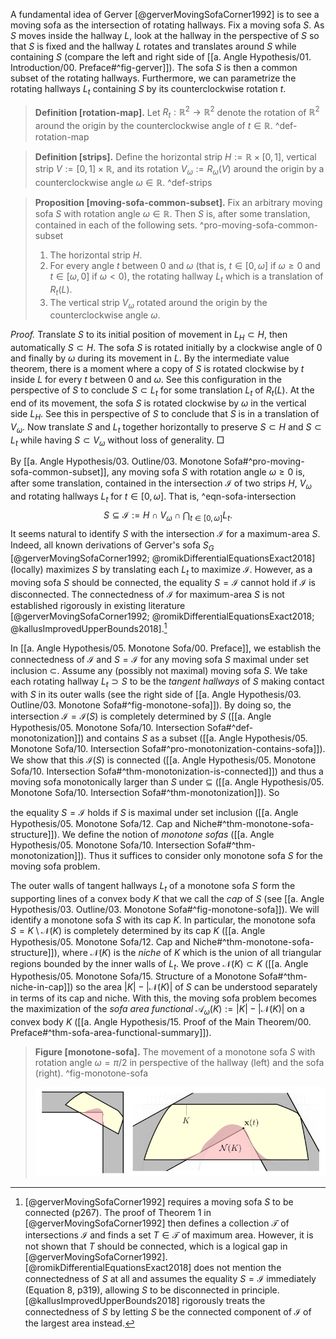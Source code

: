 A fundamental idea of Gerver [@gerverMovingSofaCorner1992] is to see a moving sofa as the intersection of rotating hallways. Fix a moving sofa $S$. As $S$ moves inside the hallway $L$, look at the hallway in the perspective of $S$ so that $S$ is fixed and the hallway $L$ rotates and translates around $S$ while containing $S$ (compare the left and right side of [[a. Angle Hypothesis/01. Introduction/00. Preface#^fig-gerver]]). The sofa $S$ is then a common subset of the rotating hallways. Furthermore, we can parametrize the rotating hallways $L_t$ containing $S$ by its counterclockwise rotation $t$.

> __Definition [rotation-map].__ Let $R_t : \mathbb{R}^2 \to \mathbb{R}^2$ denote the rotation of $\mathbb{R}^2$ around the origin by the counterclockwise angle of $t \in \mathbb{R}$. ^def-rotation-map

> __Definition [strips].__ Define the horizontal strip $H := \mathbb{R} \times [0, 1]$, vertical strip $V := [0, 1] \times \mathbb{R}$, and its rotation $V_\omega := R_\omega(V)$ around the origin by a counterclockwise angle $\omega \in \mathbb{R}$. ^def-strips

> __Proposition [moving-sofa-common-subset].__ Fix an arbitrary moving sofa $S$ with rotation angle $\omega \in \mathbb{R}$. Then $S$ is, after some translation, contained in each of the following sets. ^pro-moving-sofa-common-subset
> 
> 1. The horizontal strip $H$.
> 2. For every angle $t$ between $0$ and $\omega$ (that is, $t \in [0, \omega]$ if $\omega \geq 0$ and $t \in [\omega, 0]$ if $\omega < 0$), the rotating hallway $L_t$ which is a translation of $R_t(L)$.
> 3. The vertical strip $V_\omega$ rotated around the origin by the counterclockwise angle $\omega$.

_Proof._ Translate $S$ to its initial position of movement in $L_H \subset H$, then automatically $S \subset H$. The sofa $S$ is rotated initially by a clockwise angle of $0$ and finally by $\omega$ during its movement in $L$. By the intermediate value theorem, there is a moment where a copy of $S$ is rotated clockwise by $t$ inside $L$ for every $t$ between $0$ and $\omega$. See this configuration in the perspective of $S$ to conclude $S \subset L_t$ for some translation $L_t$ of $R_t(L)$. At the end of its movement, the sofa $S$ is rotated clockwise by $\omega$ in the vertical side $L_H$. See this in perspective of $S$ to conclude that $S$ is in a translation of $V_\omega$. Now translate $S$ and $L_t$ together horizontally to preserve $S \subset H$ and $S \subset L_t$ while having $S \subset V_\omega$ without loss of generality. □

By [[a. Angle Hypothesis/03. Outline/03. Monotone Sofa#^pro-moving-sofa-common-subset]], any moving sofa $S$ with rotation angle $\omega \geq 0$ is, after some translation, contained in the intersection $\mathcal{I}$ of two strips $H$, $V_\omega$ and rotating hallways $L_t$ for $t \in [0, \omega]$. That is, ^eqn-sofa-intersection
$$
S \subseteq \mathcal{I} := H \cap V_\omega \cap \bigcap_{t \in [0, \omega]} L_t.
$$
It seems natural to identify $S$ with the intersection $\mathcal{I}$ for a maximum-area $S$. Indeed, all known derivations of Gerver's sofa $S_G$ [@gerverMovingSofaCorner1992; @romikDifferentialEquationsExact2018] (locally) maximizes $S$ by translating each $L_t$ to maximize $\mathcal{I}$. However, as a moving sofa $S$ should be connected, the equality $S = \mathcal{I}$ cannot hold if $\mathcal{I}$ is disconnected. The connectedness of $\mathcal{I}$ for maximum-area $S$ is not established rigorously in existing literature [@gerverMovingSofaCorner1992; @romikDifferentialEquationsExact2018; @kallusImprovedUpperBounds2018].[^connectedness]

In [[a. Angle Hypothesis/05. Monotone Sofa/00. Preface]], we establish the connectedness of $\mathcal{I}$ and $S = \mathcal{I}$ for any moving sofa $S$ maximal under set inclusion $\subset$. Assume any (possibly not maximal) moving sofa $S$. We take each rotating hallway $L_t \supset S$ to be the _tangent hallways_ of $S$ making contact with $S$ in its outer walls (see the right side of [[a. Angle Hypothesis/03. Outline/03. Monotone Sofa#^fig-monotone-sofa]]). By doing so, the intersection $\mathcal{I} = \mathcal{I}(S)$ is completely determined by $S$ ([[a. Angle Hypothesis/05. Monotone Sofa/10. Intersection Sofa#^def-monotonization]]) and contains $S$ as a subset ([[a. Angle Hypothesis/05. Monotone Sofa/10. Intersection Sofa#^pro-monotonization-contains-sofa]]). We show that this $\mathcal{I}(S)$ is connected ([[a. Angle Hypothesis/05. Monotone Sofa/10. Intersection Sofa#^thm-monotonization-is-connected]]) and thus a moving sofa monotonically larger than $S$ under $\subseteq$ ([[a. Angle Hypothesis/05. Monotone Sofa/10. Intersection Sofa#^thm-monotonization]]). So 



the equality $S = \mathcal{I}$ holds if $S$ is maximal under set inclusion ([[a. Angle Hypothesis/05. Monotone Sofa/12. Cap and Niche#^thm-monotone-sofa-structure]]). We define the notion of _monotone sofas_ ([[a. Angle Hypothesis/05. Monotone Sofa/10. Intersection Sofa#^thm-monotonization]]). Thus it suffices to consider only monotone sofa $S$ for the moving sofa problem.

The outer walls of tangent hallways $L_t$ of a monotone sofa $S$ form the supporting lines of a convex body $K$ that we call the _cap_ of $S$ (see [[a. Angle Hypothesis/03. Outline/03. Monotone Sofa#^fig-monotone-sofa]]). We will identify a monotone sofa $S$ with its cap $K$. In particular, the monotone sofa $S = K \setminus \mathcal{N}(K)$ is completely determined by its cap $K$ ([[a. Angle Hypothesis/05. Monotone Sofa/12. Cap and Niche#^thm-monotone-sofa-structure]]), where $\mathcal{N}(K)$ is the _niche_ of $K$ which is the union of all triangular regions bounded by the inner walls of $L_t$. We prove $\mathcal{N}(K) \subset K$ ([[a. Angle Hypothesis/05. Monotone Sofa/15. Structure of a Monotone Sofa#^thm-niche-in-cap]]) so the area $|K| - |\mathcal{N}(K)|$ of $S$ can be understood separately in terms of its cap and niche. With this, the moving sofa problem becomes the maximization of the _sofa area functional_ $\mathcal{A}_{\omega}(K) := |K| - |\mathcal{N}(K)|$ on a convex body $K$ ([[a. Angle Hypothesis/15. Proof of the Main Theorem/00. Preface#^thm-sofa-area-functional-summary]]).

> __Figure [monotone-sofa].__ The movement of a monotone sofa $S$ with rotation angle $\omega = \pi/2$ in perspective of the hallway (left) and the sofa (right). ^fig-monotone-sofa
> 
> ![100%](images/monotone-sofa-combined.svg)

[^translation]: Technically, translating the moving sofa $S$ may invalidate the initial condition $S \subseteq L_H$. We will relax the full [[b. Upper Bound A1/10. Notations and conventions/00. Preface#^def-sofa]] of a moving sofa $S$ so that only some translation of $S$ is required to be movable from $L_H$ to $L_V$ inside $L$.

[^connectedness]: [@gerverMovingSofaCorner1992] requires a moving sofa $S$ to be connected (p267). The proof of Theorem 1 in [@gerverMovingSofaCorner1992] then defines a collection $\mathcal{T}$ of intersections $\mathcal{I}$ and finds a set $T \in \mathcal{T}$ of maximum area. However, it is not shown that $T$ should be connected, which is a logical gap in [@gerverMovingSofaCorner1992]. [@romikDifferentialEquationsExact2018] does not mention the connectedness of $S$ at all and assumes the equality $S = \mathcal{I}$ immediately (Equation 8, p319), allowing $S$ to be disconnected in principle. [@kallusImprovedUpperBounds2018] rigorously treats the connectedness of $S$ by letting $S$ be the connected component of $\mathcal{I}$ of the largest area instead.